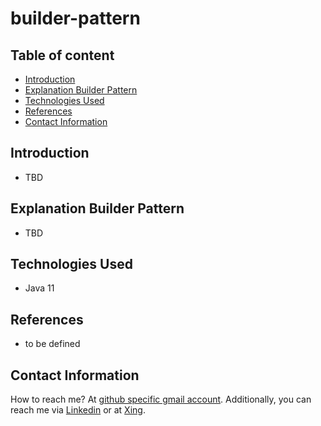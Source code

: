 # builder-pattern

## Table of content
- [Introduction](#introduction)
- [Explanation Builder Pattern](#explanation-builder-pattern)
- [Technologies Used](#technologies-used)
- [References](#references)
- [Contact Information](#contact-information)

## Introduction

- TBD

## Explanation Builder Pattern

- TBD

## Technologies Used

- Java 11

## References

- to be defined


## Contact Information

How to reach me? At [github specific gmail account](syed.umer.ahmed.code@gmail.com). Additionally, you can reach me via [Linkedin](https://www.linkedin.com/in/syed-umer-ahmed-a346a746/) or at [Xing](https://www.xing.com/profile/SyedUmer_Ahmed/cv).


